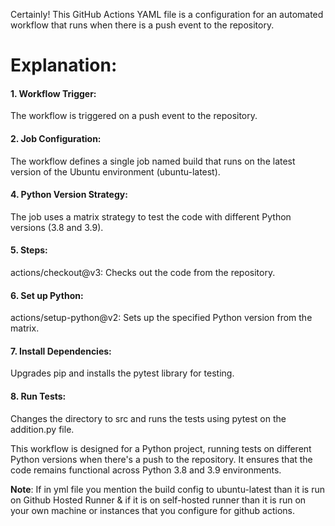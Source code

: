
Certainly! This GitHub Actions YAML file is a configuration for an automated workflow that runs when there is a push event to the repository. 

# Explanation:

#### 1. Workflow Trigger:
The workflow is triggered on a push event to the repository.

#### 2. Job Configuration:
The workflow defines a single job named build that runs on the latest version of the Ubuntu environment (ubuntu-latest).

#### 4. Python Version Strategy:
The job uses a matrix strategy to test the code with different Python versions (3.8 and 3.9).

#### 5. Steps:
actions/checkout@v3: Checks out the code from the repository.

#### 6. Set up Python:
actions/setup-python@v2: Sets up the specified Python version from the matrix.

#### 7. Install Dependencies:
Upgrades pip and installs the pytest library for testing.

#### 8. Run Tests:
Changes the directory to src and runs the tests using pytest on the addition.py file.

This workflow is designed for a Python project, running tests on different Python versions when there's a push to the repository. It ensures that the code remains functional across Python 3.8 and 3.9 environments.

**Note**: If in yml file you mention the build config to ubuntu-latest than it is run on Github Hosted Runner & if it is on self-hosted runner than it is run on your own machine or instances that you configure for github actions.